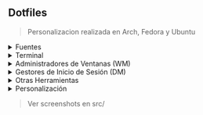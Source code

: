 ## Dotfiles

> Personalizacion realizada en Arch, Fedora y Ubuntu

<!-- ## Fuentes -->
<details>
<summary>Fuentes</summary>
    
> Para evitar conflictos instalar Nerd Fonts, Powerline, Awesome. Nerd Fonts incluye estas últimas.
* [Nerd Fonts](https://github.com/ryanoasis/nerd-fonts/blob/master/readme.md)
* [Powerline](https://github.com/powerline/fonts)
* [Awesome](https://github.com/FortAwesome/Font-Awesome)
#### Otras fuentes
* [Cascadia Code](https://github.com/microsoft/cascadia-code)
* [Devicons](https://github.com/vorillaz/devicons)
* [Octicons](https://github.com/primer/octicons)
* [Powerline Extra](https://github.com/ryanoasis/powerline-extra-symbols)
* [Weather](https://github.com/erikflowers/weather-icons)
* [Font](https://github.com/lukas-w/font-logos)
* [Awesome Extension](https://github.com/AndreLZGava/font-awesome-extension)
</details>
<!-- ## Terminal -->
<details>
<summary>Terminal</summary>
<!-- ### Shell -->
<details>
<summary>Shell</summary>

#### Oh My Bash
Un framework para administrar las configuraciones del interprete BASH facilmente.
* [OhMyBash](https://github.com/ohmybash/oh-my-bash)
#### Oh My Zsh
Un framework para administrar las configuraciones del interprete ZSH facilmente.
* [OhMyZsh](https://github.com/ohmyzsh/ohmyzsh)
#### Oh My Fish
Un framework para administrar las configuraciones del interprete Fish facilmente.
* [OhMyFish](https://github.com/oh-my-fish/oh-my-fish)
</details>
<!-- ### Emuladores -->
<details>
<summary>Emuladores</summary>

#### Alacritty
Un ligero emulador de terminal acelerado por GPU desarrollado en Rust.
* [alacritty](https://github.com/alacritty/alacritty)
#### Kitty
Un ligero emulador de terminal acelerado por GPU desarrollado en Python y C.
* [kitty](https://github.com/kovidgoyal/kitty)
#### Cool Retro Term
A good looking terminal emulator which mimics the old cathode display...
* [cool-retro-term](https://github.com/Swordfish90/cool-retro-term)
<!-- ##### Ayuda -->
<details>
<summary>Ayuda</summary>

> Establecer alacritty como terminal por defecto.
```bash
sudo update-alternatives --install /usr/bin/x-terminal-emulator x-terminal-emulator /usr/bin/alacritty 50
sudo update-alternatives --config x-terminal-emulator
```
</details>
</details>

<!-- ### Screensavers -->
<details>
<summary>Screensavers</summary>

#### cmatrix
Terminal based "The Matrix" like implementation.
* [cmatrix](https://github.com/abishekvashok/cmatrix)
#### pipes.sh
Animated pipes terminal screensaver.
* [pipes.sh](https://github.com/pipeseroni/pipes.sh)
#### pipes.c
Small application to mimic the "pipes" screensaver in a terminal window.
* [pipes.c](https://github.com/pipeseroni/pipes.c)
#### snakes.pl
Pipes-like terminal screensaver implemented in perl.
* [snakes.pl](https://github.com/pipeseroni/snakes.pl)
#### maze.py
Simple curses pipes written in Python.
* [maze.py](https://github.com/pipeseroni/maze.py)
#### pipesX.sh
Animated pipes terminal screensaver at an angle.
* [pipesX.sh](https://github.com/pipeseroni/pipesX.sh)
#### weave.sh
Weaving in terminal
* [weave.sh](https://github.com/pipeseroni/weave.sh)
#### hollywood
* [hollywood](https://github.com/dustinkirkland/hollywood)
#### oneko
The program oneko creates a cute cat chasing around your mouse cursor.
* [oneko](http://www.daidouji.com/oneko/)
</details>
<!-- ### Editores de texto -->
<details>
<summary>Editores de texto</summary>

#### Xi-Editor
Un moderno editor de text con un backend escrito en Rust.
* [xi](https://xi-editor.io/)
#### Nano
Un simple y pequeño editor de codigo inspirado en Pico.
* [nano](https://git.savannah.gnu.org/cgit/nano.git/)
#### Emacs
Un extensible y customizable editor de texto libre.
* [emacs](https://github.com/emacs-mirror/emacs)
#### Vi
Un editor de texto tradicional portado por sistemas Unix modernos.
* [vi](https://sourceforge.net/projects/ex-vi/)
#### Vim
Un editor de texto configurable creado para una escritura rapida y eficiente.
* [vim](https://github.com/vim/vim)
#### Neovim
Un fork de Vim refactorizado en búsqueda de la extensibilidad y simplificar el mantenimiento.
* [Neovim](https://github.com/neovim/neovim)
* [Aprender Vim Jugando](https://vim-adventures.com/)
* [Configura Vim por una interfaz](https://vim-bootstrap.com/)
* [Personaliza la linea de estado de Vim](https://github.com/vim-airline/vim-airline)
* [Añade Plugins a Vim](https://github.com/junegunn/vim-plug)
* [Multicursores en Vim?](https://github.com/terryma/vim-multiple-cursors)
* [Volver a Vim inteligente](https://github.com/neoclide/coc.nvim)
<!-- ##### Ayuda -->
<details>
<summary>Ayuda</summary>

> Para reparar neovim ingresar el siguiente comando y seguir las instrucciones.
```vim
:checkhealth
```
</details>
</details>
<!-- ### Administradores de Archivos -->
<details>
<summary>Administradores de Archivos</summary>

#### Ranger
A VIM-inspired filemanager for the console. See [ueberzug](https://github.com/seebye/ueberzug#installation) plugin.
* [ranger](https://github.com/ranger/ranger)
#### Midnight Commander
GNU Midnight Commander es un shell de usuario con interfaz en modo texto para administrar archivos.
* [mc](https://github.com/MidnightCommander/mc)
#### XFE
X File Explorer es un administrador de archivos similar a MS-Explorer para X.
* [xfe](https://sourceforge.net/projects/xfe/)
</details>
<!-- ### Navegadores -->
<details>
<summary>Navegadores</summary>

#### ELinks
Es un navegador WWW en modo texto, compatible con colores, representación de tablas, descarga en segundo plano, interfaz de configuración basada en menús, navegación con pestañas y código reducido.
* [elinks](https://linux.die.net/man/1/elinks)
#### Links
Links es un navegador de modo gráfico y texto, publicado bajo licencia GPL.
* [links](http://links.twibright.com/)
#### Lynx
Lynx es un navegador de texto para la World Wide Web.
* [lynx](https://lynx.browser.org/)
#### Otros navergadores
* [retawq](http://retawq.sourceforge.net/)
* [edbrowse](http://edbrowse.sourceforge.net/)
* [netrik](http://netrik.sourceforge.net/)
* [w3m](http://w3m.sourceforge.net/)
* [Interesante discusión sobre navergadores](https://www.reddit.com/r/commandline/comments/6ck33i/comparing_textmode_browsers_lynx_vs_links_vs/)
</details>
</details>
<!-- ## Administradores de Ventanas (WM) -->
<details>
<summary>Administradores de Ventanas (WM)</summary>

#### Qtile
Un administrador de ventanas de mosaico con todas las funciones escritas y configuradas en Python.
* [qtile](https://github.com/qtile/qtile)

#### Otros WM
* [awesome](https://awesomewm.org/)
* [i3](https://i3wm.org/)
* [openbox](http://openbox.org/wiki/Main_Page)
* [i3-gaps](https://github.com/Airblader/i3)
* [xmonad](https://xmonad.org/)
* [dwm](https://dwm.suckless.org/)
* [spectrwm](https://github.com/conformal/spectrwm#readme)
<!-- ##### Ayuda -->
<details>
<summary>Ayuda</summary>

> Si instalas desde el código fuente, crear el siguiente enlace simbólico.
```bash
ln -s ~/.local/bin/qtile /usr/bin/qtile 
```
> Para poder seleccionar qtile en lightdm crear este [archivo](https://github.com/qtile/qtile/blob/master/resources/qtile.desktop).
```bash
sudo echo -e "\
[Desktop Entry]\
\nName=Qtile \
\nComment=Qtile Session\
\nExec=qtile start\
\nType=Application\
\nKeywords=wm;tiling"\
>> /usr/share/xsessions/qtile.desktop
```
> Para ejecutar autostart.sh, se deben dar permisos de ejecucion al script.
```bash
sudo chmod +x ~/dotfiles/autostart.sh
```
> Para salvar problemas con xbacklight y teclas de brillo [LEER](https://askubuntu.com/questions/715306/xbacklight-no-outputs-have-backlight-property-no-sys-class-backlight-folder#715310)

> Para salvar: HDMI "No Signal" [LEER](https://9to5linux.com/how-to-connect-your-laptop-to-an-external-monitor-on-linux-fix-for-hdmi-no-signal-issue)
```bash
glxinfo | egrep "OpenGL vendor|OpenGL renderer"
sudo cp -p /usr/share/X11/xorg.conf.d/10-amdgpu.conf /etc/X11/xorg.conf.d/10-amdgpu.conf
```
> o puede salvarse instalando [xcompmgr](https://gitlab.freedesktop.org/xorg/app/xcompmgr/)

> Ver personalizacion de [Antonio Sarosi](https://github.com/antoniosarosi/dotfiles/tree/master/.config/qtile)
</details>
</details>
<!-- ## Gestores de Inicio de Sesión (DM) -->
<details>
<summary>Gestores de Inicio de Sesión (DM)</summary>

#### GNOME Display Manager (GDM)
The GNOME Display Manager (GDM) is a program that manages graphical display servers and handles graphical user logins.
* [gdm](https://wiki.gnome.org/Projects/GDM)
#### Lightwight Display Manager (LXDM)
Lightweight display manager for the LXDE desktop environment.
* [lxdm](https://wiki.lxde.org/)
#### Simple Desktop Display Manager (SDDM)
QML based X11 and Wayland display manager
* [sddm](https://github.com/sddm/sddm)
#### Light Display Manager (LightDM)
* [ldm](https://github.com/canonical/lightdm)
#### ly
Display manager with console UI
* [ly](https://github.com/fairyglade/ly)
> [Otros DM recomendados.](https://wiki.archlinux.org/title/Display_manager)
</details>

<!-- ## Otras Herramientas -->
<details>
<summary>Otras Herramientas</summary>

#### BAT
Un clon de cat pero mucho mas elegante.
* [bat](https://github.com/sharkdp/bat/)
#### LSD
Un clon de ls pero mucho mas elegante.
* [lsd](https://github.com/Peltoche/lsd)
#### EXA
Un moderno reemplazo para 'ls'
* [exa](https://github.com/ogham/exa)
#### HTOP
Un monitor de procesos para terminal con ncurses como interfaz.
* [htop](https://github.com/htop-dev/htop)
#### NCurses Disk Usage
Un analizador de uso de disco con ncurses como interfaz.
* [ncdu](https://dev.yorhel.nl/ncdu)
#### Alsa Mixer
Mixer para Alsa, un driver de tarjetas de sonido, con ncurses como interfaz.
* [alsamixer](https://linux.die.net/man/1/alsamixer)
#### NMCLI
Una herramienta de linea de comandos para controlar NetworkManager y obtener su estado.
* [nmcli](https://linux.die.net/man/1/nmcli)
#### IWD
iNet Wireless Daemon project aims to provide a comprehensive Wi-Fi connectivity solution for Linux based devices.
* [iwd](https://iwd.wiki.kernel.org/)
#### FZF
A command-line fuzzy finder.
* [fzf](https://github.com/junegunn/fzf)
#### Z
Busca directorio según su frecuencia.
* [z](https://github.com/rupa/z)
#### Autojump
Un comando 'cd' que aprende.
* [autojump](https://github.com/wting/autojump)
#### MAN
Una interfaz para los manuales de referencia del sistema.
* [man](https://gitlab.com/cjwatson/man-db/)
#### tldr
Hojas de referencia colaborativas para comandos de consola.
* [tldr](https://github.com/tldr-pages/tldr)
#### ROFI
Un lanzador de aplicaciones minimalista.
* [rofi](https://github.com/davatorium/rofi)
#### FEH
Un visor de imágenes X11 dirigido principalmente a usuarios de consolas.
* [feh](https://feh.finalrewind.org/)
#### Nitrogen
Navegador de fondo y setter para X windows.
* [nitrogen](https://github.com/l3ib/nitrogen/)
#### Azote
Wallpaper and colour manager for Sway, i3 and some other WMs.
* [azote](https://github.com/nwg-piotr/azote)
</details>
<!-- ## Personalización -->
<details>
<summary>Personalización</summary>

#### Bumblebee
Es un generador de línea de estado modular y compatible con temas para el administrador de ventanas i3.
* [bumblebee](https://github.com/tobi-wan-kenobi/bumblebee-status)
#### Conky
Es un monitor de sistema liviano y gratuito para X, que muestra cualquier tipo de información en su escritorio.
* [conky](https://github.com/brndnmtthws/conky)
> Se recomienda leer **README.md** en **~/dotfiles/.config/conky**.
#### Polybar
Una barra de estado rápida y fácil de usar. Polybar tiene como objetivo ayudar a los usuarios a crear barras de estado hermosas y altamente personalizables para su entorno de escritorio, sin la necesidad de tener un cinturón negro en scripts de shell.
* [polybar](https://github.com/polybar/polybar)
#### Picom
Es un compositor para X y un fork de Compton.
* [picom](https://github.com/yshui/picom)
#### Compton
Es un compositor para X. Es un fork de xcompmgr de Dana Jansens y se refactorizó.
* [compton](https://github.com/chjj/compton/)
</details>

> Ver screenshots en src/
